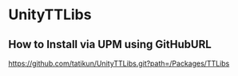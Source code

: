# UnityTTLibs
 
## How to Install via UPM using GitHubURL

https://github.com/tatikun/UnityTTLibs.git?path=/Packages/TTLibs